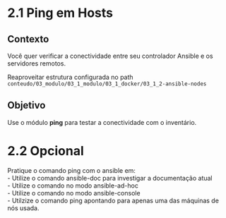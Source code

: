 # 2.1 Ping em Hosts

## Contexto
Você quer verificar a conectividade entre seu controlador Ansible e os servidores remotos.

Reaproveitar estrutura configurada no path `conteudo/03_modulo/03_1_modulo/03_1_docker/03_1_2-ansible-nodes`

## Objetivo
Use o módulo **ping** para testar a conectividade com o inventário.

# 2.2 Opcional
Pratique o comando ping com o ansible em:  
    - Utilize o comando ansible-doc para investigar a documentação atual  
    - Utilize o comando no modo ansible-ad-hoc  
    - Utilize o comando no modo ansible-console  
    - Utilzize o comando ping apontando para apenas uma das máquinas de nós usada.  
